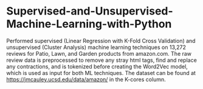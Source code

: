 # Supervised-and-Unsupervised-Machine-Learning-with-Python
Performed supervised (Linear Regression with K-Fold Cross Validation) and unsupervised (Cluster Analysis) machine learning techniques on 13,272 reviews for Patio, Lawn, and Garden products from amazon.com. The raw review data is preprocessed to remove any stray html tags, find and replace any contractions, and is tokenized before creating the Word2Vec model, which is used as input for both ML techniques. The dataset can be found at https://jmcauley.ucsd.edu/data/amazon/ in the K-cores column.
